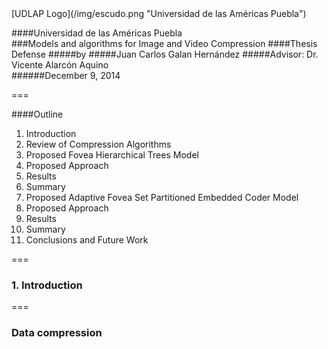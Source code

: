 <section data-markdown>
[UDLAP Logo](/img/escudo.png "Universidad de las Américas Puebla")

####Universidad de las Américas Puebla
<br />
###Models and algorithms for Image and Video Compression 
####Thesis Defense
#####by
#####Juan Carlos Galan Hernández
#####Advisor: Dr. Vicente Alarcón Aquino
<br />
######December 9, 2014
</section>

===

####Outline

1. Introduction
1. Review of Compression Algorithms
1. Proposed Fovea Hierarchical Trees Model
  1. Proposed Approach
  1. Results
  1. Summary
1. Proposed Adaptive Fovea Set Partitioned Embedded Coder Model
  1. Proposed Approach
  1. Results
  1. Summary
1. Conclusions and Future Work

===

### 1. Introduction

===
### Data compression


